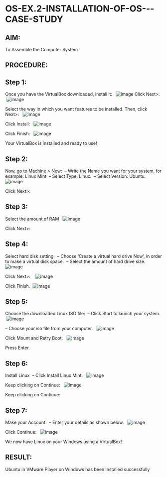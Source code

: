 # OS-EX.2-INSTALLATION-OF-OS---CASE-STUDY

## AIM: 
To Assemble the Computer System

## PROCEDURE:

## Step 1: 
Once you have the VirtualBox downloaded, install it: 
 ![image](https://github.com/PreethiArunachalam/OS-EX.2-INSTALLATION-OF-OS---CASE-STUDY/assets/120115840/18ee0c6d-c100-4b49-9500-e0b914bb4d3f)
Click Next>: 
 ![image](https://github.com/PreethiArunachalam/OS-EX.2-INSTALLATION-OF-OS---CASE-STUDY/assets/120115840/6a4780d8-2d4c-4ad0-a86f-a85d0b4abc85)

Select the way in which you want features to be installed. Then, click Next>: 
 ![image](https://github.com/PreethiArunachalam/OS-EX.2-INSTALLATION-OF-OS---CASE-STUDY/assets/120115840/ac653377-09fc-4717-9b4e-511629911a01)

Click Install: 
 ![image](https://github.com/PreethiArunachalam/OS-EX.2-INSTALLATION-OF-OS---CASE-STUDY/assets/120115840/b4d4ae3c-87b8-4317-aae5-f3bd7b8d5839)

Click Finish: 
 ![image](https://github.com/PreethiArunachalam/OS-EX.2-INSTALLATION-OF-OS---CASE-STUDY/assets/120115840/0731cafe-9c4d-4b3e-9cdf-5b3f55e50add)

Your VirtualBox is installed and ready to use! 

## Step 2: 
Now, go to Machine > New: 
– Write the Name you want for your system, for example: Linux Mint 
– Select Type: Linux. 
– Select Version: Ubuntu. 
 ![image](https://github.com/PreethiArunachalam/OS-EX.2-INSTALLATION-OF-OS---CASE-STUDY/assets/120115840/d05e76c9-0d1b-4568-9b7a-8ece7d30da26)

Click Next>: 

## Step 3: 
Select the amount of RAM 
 ![image](https://github.com/PreethiArunachalam/OS-EX.2-INSTALLATION-OF-OS---CASE-STUDY/assets/120115840/fb908db3-7476-46b7-b36a-02d17451ca9e)

Click Next>:  

## Step 4: 
Select hard disk setting: 
– Choose ‘Create a virtual hard drive Now’, in order to make a virtual disk space. 
– Select the amount of hard drive size. 
 ![image](https://github.com/PreethiArunachalam/OS-EX.2-INSTALLATION-OF-OS---CASE-STUDY/assets/120115840/373fa2d9-4ca3-4760-ac45-8d2f183822fc)

Click Next>:  
 ![image](https://github.com/PreethiArunachalam/OS-EX.2-INSTALLATION-OF-OS---CASE-STUDY/assets/120115840/b9edcdd6-9cc4-49f0-b206-d0131a57c22e)

Click Finish. 
![image](https://github.com/PreethiArunachalam/OS-EX.2-INSTALLATION-OF-OS---CASE-STUDY/assets/120115840/2dccaafa-49c9-4dfe-80b5-90405c3c1912)

## Step 5: 
Choose the downloaded Linux ISO file: 
– Click Start to launch your system. 
 ![image](https://github.com/PreethiArunachalam/OS-EX.2-INSTALLATION-OF-OS---CASE-STUDY/assets/120115840/f8c6808c-dffa-45e7-9ad3-b02e14e03712)

– Choose your iso file from your computer. 
 ![image](https://github.com/PreethiArunachalam/OS-EX.2-INSTALLATION-OF-OS---CASE-STUDY/assets/120115840/df060157-08a9-4b7a-b8a4-33cf179737c5)

Click Mount and Retry Boot: 
 ![image](https://github.com/PreethiArunachalam/OS-EX.2-INSTALLATION-OF-OS---CASE-STUDY/assets/120115840/83e32911-9582-47de-917a-77066cda6fbd)

Press Enter. 

## Step 6: 
Install Linux 
– Click Install Linux Mint: 
 ![image](https://github.com/PreethiArunachalam/OS-EX.2-INSTALLATION-OF-OS---CASE-STUDY/assets/120115840/cbbba708-aab6-421b-b57a-a966d55c1009)

Keep clicking on Continue: 
 ![image](https://github.com/PreethiArunachalam/OS-EX.2-INSTALLATION-OF-OS---CASE-STUDY/assets/120115840/cd0517da-5944-48a8-9ff9-6cba3613b893)

Keep clicking on Continue: 

## Step 7: 
Make your Account: 
– Enter your details as shown below. 
 ![image](https://github.com/PreethiArunachalam/OS-EX.2-INSTALLATION-OF-OS---CASE-STUDY/assets/120115840/83d19c80-24c1-438e-ae31-64d6f8c07160)

Click Continue: 
 ![image](https://github.com/PreethiArunachalam/OS-EX.2-INSTALLATION-OF-OS---CASE-STUDY/assets/120115840/a3393944-371d-4a71-8654-dd48fb746e06)

We now have Linux on your Windows using a VirtualBox! 

## RESULT:
Ubuntu in VMware Player on Windows has been installed successfully
